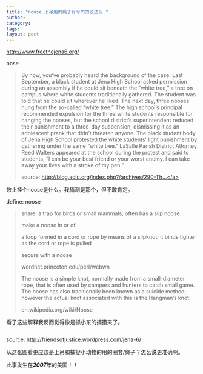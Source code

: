 ```yaml
---
title: "noose 上吊用的绳子有专门的说法么 "
author:
category: 
tags: 
layout: post
---
```

<a href="http://www.freethejena6.org/">http://www.freethejena6.org/</a>

oose

<blockquote>

By now, you’ve probably heard the background of the case: Last September, a black student at Jena High School asked permission during an assembly if he could sit beneath the “white tree,” a tree on campus where white students traditionally gathered. The student was told that he could sit wherever he liked. The next day, three nooses hung from the so-called “white tree.” The high school’s principal recommended expulsion for the three white students responsible for hanging the nooses, but the school district’s superintendent reduced their punishment to a three-day suspension, dismissing it as an adolescent prank that didn’t threaten anyone. The black student body of Jena High School protested the white students’ light punishment by gathering under the same “white tree.” LaSalle Parish District Attorney Reed Walters appeared at the school during the protest and said to students, “I can be your best friend or your worst enemy. I can take away your lives with a stroke of my pen.”

source: <a href="http://blog.aclu.org/index.php?/archives/290-Thousands-Rally-for-Justice-in-Jena,-Louisiana.html">http://blog.aclu.org/index.php?/archives/290-Th...</a>

</blockquote>

数上挂个noose是什么。我猜测是那个，但不敢肯定。

define: noose

<blockquote>

snare: a trap for birds or small mammals; often has a slip noose

make a noose in or of

a loop formed in a cord or rope by means of a slipknot; it binds tighter as the cord or rope is pulled

secure with a noose

wordnet.princeton.edu/perl/webwn



The noose is a simple knot, normally made from a small-diameter rope, that is often used by campers and hunters to catch small game. The noose has also traditionally been known as a suicide method; however the actual knot associated with this is the Hangman’s knot.

en.wikipedia.org/wiki/Noose

</blockquote>

看了这些解释我反而觉得像是抓小东的捕猎夹了。

<img src="http://friendsofjustice.files.wordpress.com/2007/07/freethejenasixpicture.jpg" alt="" />

source: <a href="http://friendsofjustice.wordpress.com/jena-6/">http://friendsofjustice.wordpress.com/jena-6/</a>

从这张图看更应该是上吊和捕捉小动物的用的圈套/绳子？怎么说更准确啊。

此事发生在<strong><em>2007</em></strong>年的美国！！

